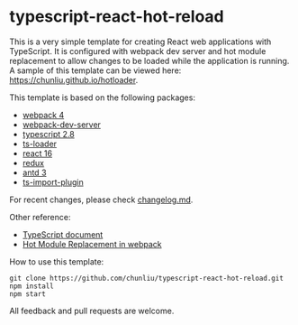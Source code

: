 # typescript-react-hot-reload

This is a very simple template for creating React web applications with TypeScript. It is configured with webpack dev server  and hot module replacement to allow changes to be loaded while the application is running. A sample of this template can be viewed here: https://chunliu.github.io/hotloader.

This template is based on the following packages: 

* [webpack 4](https://webpack.js.org/)
* [webpack-dev-server](https://github.com/webpack/webpack-dev-server)
* [typescript 2.8](http://www.typescriptlang.org/)
* [ts-loader](https://github.com/TypeStrong/ts-loader)
* [react 16](https://reactjs.org/)
* [redux](https://redux.js.org/introduction)
* [antd 3](https://ant.design/docs/react/introduce)
* [ts-import-plugin](https://github.com/Brooooooklyn/ts-import-plugin) 

For recent changes, please check [changelog.md](./CHANGELOG.md). 

Other reference:

* [TypeScript document](https://www.typescriptlang.org/docs/handbook/react-&-webpack.html)
* [Hot Module Replacement in webpack](https://webpack.js.org/concepts/hot-module-replacement/)

How to use this template: 

```
git clone https://github.com/chunliu/typescript-react-hot-reload.git
npm install
npm start
```

All feedback and pull requests are welcome. 
